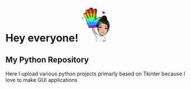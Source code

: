 # Hey everyone! <img src="waving-hi.gif" width="100px">
## My Python Repository
Here I upload various python projects primarly based on Tkinter because I love to make GUI applications
